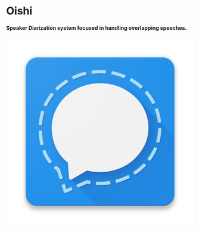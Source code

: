 # Oishi
#### Speaker Diarization system focused in handling overlapping speeches.

![](./misc/logo.png)